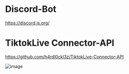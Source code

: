 # Discord-Bot
https://discord.js.org/
# TiktokLive Connector-API
https://github.com/h4rdl0ckl3z/TiktokLive-Connector-API

![image](https://github.com/h4rdl0ckl3z/Discord-Bot/assets/54482333/8bbe0998-7ab9-4090-a03b-9a37a16e8e64)
